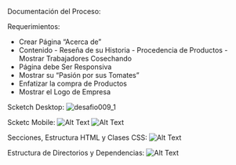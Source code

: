 Documentación del Proceso:

Requerimientos:
- Crear Página “Acerca de”
- Contenido  - Reseña de su Historia
             - Procedencia de Productos
             - Mostrar Trabajadores Cosechando
- Página debe Ser Responsiva
- Mostrar su “Pasión por sus Tomates”
- Enfatizar la compra de Productos
- Mostrar el Logo de Empresa

Scketch Desktop:
![desafio009_1](https://user-images.githubusercontent.com/44576817/49410665-7d7d4a80-f744-11e8-9b61-6a78da4da9ff.JPG)


Scketc Mobile:
![Alt Text](img_readme/desafio009_3)
![Alt Text](img_readme/desafio009_4)

Secciones, Estructura HTML y Clases CSS:
![Alt Text](img_readme/desafio009_2)

Estructura de Directorios y Dependencias:
![Alt Text](img_readme/desafio009_5)

